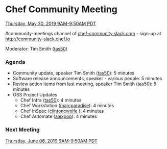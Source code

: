 # Chef Community Meeting

[Thursday, May 30, 2019 9AM-9:50AM PDT](http://everytimezone.com/#2019-05-30,240,cn3)

\#community-meetings channel of [chef-community.slack.com](http://chef-community.slack.com) - sign-up at <http://community-slack.chef.io>

Moderator: Tim Smith ([tas50](https://www.github.com/tas50/))

### Agenda
* Community update, speaker Tim Smith ([tas50](https://www.github.com/tas50/)): 5 minutes
* Software release announcements, speaker - various people: 5 minutes
* Review action items from last meeting, speaker Tim Smith ([tas50](https://www.github.com/tas50/)): 5 minutes
* OSS Project Updates
  * Chef Infra ([tas50](https://www.github.com/tas50/)): 4 minutes
  * Chef Workstation ([marcparadise](https://www.github.com/marcparadise/)): 4 minutes
  * Chef InSpec ([clintoncwolfe ](https://www.github.com/clintoncwolfe/)): 4 minutes
  * Chef Automate ([alexpop](https://www.github.com/alexpop/)): 4 minutes

### Next Meeting

[Thursday, June 06, 2019 9AM-9:50AM PDT](http://everytimezone.com/#2019-06-06,240,cn3)
